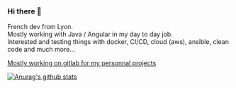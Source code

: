 ### Hi there 👋

French dev from Lyon.  
Mostly working with Java / Angular in my day to day job.  
Interested and testing things with docker, CI/CD, cloud (aws), ansible, clean code and much more...  

[Mostly working on gitlab for my personnal projects](https://gitlab.com/alexandrefradet)

[![Anurag's github stats](https://github-readme-stats.vercel.app/api?username=alexandrefradet)](https://github.com/anuraghazra/github-readme-stats)

<!--
**alexandrefradet/alexandrefradet** is a ✨ _special_ ✨ repository because its `README.md` (this file) appears on your GitHub profile.

Here are some ideas to get you started:

- 🔭 I’m currently working on ...
- 🌱 I’m currently learning ...
- 👯 I’m looking to collaborate on ...
- 🤔 I’m looking for help with ...
- 💬 Ask me about ...
- 📫 How to reach me: ...
- 😄 Pronouns: ...
- ⚡ Fun fact: ...
-->
